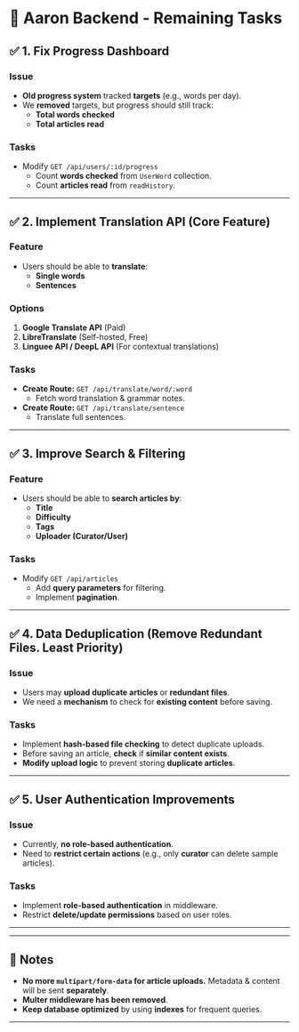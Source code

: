 # 🚀 Aaron Backend - Remaining Tasks

## ✅ 1. Fix Progress Dashboard
### **Issue**
- **Old progress system** tracked **targets** (e.g., words per day).
- We **removed** targets, but progress should still track:
  - **Total words checked**
  - **Total articles read**

### **Tasks**
- Modify `GET /api/users/:id/progress`
  - Count **words checked** from `UserWord` collection.
  - Count **articles read** from `readHistory`.

---

## ✅ 2. Implement Translation API (Core Feature)
### **Feature**
- Users should be able to **translate**:
  - **Single words**
  - **Sentences**
  
### **Options**
1. **Google Translate API** (Paid)
2. **LibreTranslate** (Self-hosted, Free)
3. **Linguee API / DeepL API** (For contextual translations)

### **Tasks**
- **Create Route:** `GET /api/translate/word/:word`
  - Fetch word translation & grammar notes.
- **Create Route:** `GET /api/translate/sentence`
  - Translate full sentences.

---

## ✅ 3. Improve Search & Filtering
### **Feature**
- Users should be able to **search articles by**:
  - **Title**
  - **Difficulty**
  - **Tags**
  - **Uploader (Curator/User)**

### **Tasks**
- Modify `GET /api/articles`
  - Add **query parameters** for filtering.
  - Implement **pagination**.

---

## ✅ 4. Data Deduplication (Remove Redundant Files. Least Priority)
### **Issue**
- Users may **upload duplicate articles** or **redundant files**.
- We need a **mechanism** to check for **existing content** before saving.

### **Tasks**
- Implement **hash-based file checking** to detect duplicate uploads.
- Before saving an article, **check** if **similar content exists**.
- **Modify upload logic** to prevent storing **duplicate articles**.
---

## ✅ 5. User Authentication Improvements
### **Issue**
- Currently, **no role-based authentication**.
- Need to **restrict certain actions** (e.g., only **curator** can delete sample articles).

### **Tasks**
- Implement **role-based authentication** in middleware.
- Restrict **delete/update permissions** based on user roles.

---
---

## 📌 Notes
- **No more `multipart/form-data` for article uploads.** Metadata & content will be sent **separately**.
- **Multer middleware has been removed**.
- **Keep database optimized** by using **indexes** for frequent queries.

---